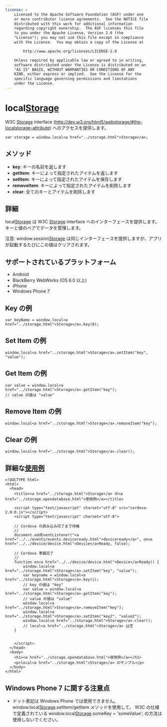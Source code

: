 ```yaml
---
license: >
    Licensed to the Apache Software Foundation (ASF) under one
    or more contributor license agreements.  See the NOTICE file
    distributed with this work for additional information
    regarding copyright ownership.  The ASF licenses this file
    to you under the Apache License, Version 2.0 (the
    "License"); you may not use this file except in compliance
    with the License.  You may obtain a copy of the License at

        http://www.apache.org/licenses/LICENSE-2.0

    Unless required by applicable law or agreed to in writing,
    software distributed under the License is distributed on an
    "AS IS" BASIS, WITHOUT WARRANTIES OR CONDITIONS OF ANY
    KIND, either express or implied.  See the License for the
    specific language governing permissions and limitations
    under the License.
---
```


local<a href="../storage.html">Storage</a>
===============

W3C <a href="../storage.html">Storage</a> interface (http://dev.w3.org/html5/webstorage/#the-localstorage-attribute) へのアクセスを提供します。

    var storage = window.local<a href="../storage.html">Storage</a>;

メソッド
-------

- __key__: キーの名前を返します
- __getItem__: キーによって指定されたアイテムを返します
- __setItem__: キーによって指定されたアイテムを保存します
- __removeItem__: キーによって指定されたアイテムを削除します
- __clear__: 全てのキーとアイテムを削除します

詳細
-----------

local<a href="../storage.html">Storage</a> は W3C <a href="../storage.html">Storage</a> interface へのインターフェースを提供します。キーと値のペアでデータを管理します。

注意: window.session<a href="../storage.html">Storage</a> は同じインターフェースを提供しますが、アプリが起動するたびにこの値はクリアされます。

サポートされているプラットフォーム
-------------------

- Android
- BlackBerry WebWorks (OS 6.0 以上)
- iPhone
- Windows Phone 7

Key の例
-------------

    var keyName = window.local<a href="../storage.html">Storage</a>.key(0);

Set Item の例
-------------

    window.local<a href="../storage.html">Storage</a>.setItem("key", "value");

Get Item の例
-------------

    var value = window.local<a href="../storage.html">Storage</a>.getItem("key");
    // value の値は "value"

Remove Item の例
-------------

    window.local<a href="../storage.html">Storage</a>.removeItem("key");

Clear の例
-------------

    window.local<a href="../storage.html">Storage</a>.clear();

詳細な<a href="../storage.opendatabase.html">使用例</a>
------------

    <!DOCTYPE html>
    <html>
      <head>
        <title><a href="../storage.html">Storage</a> の<a href="../storage.opendatabase.html">使用例</a></title>

        <script type="text/javascript" charset="utf-8" src="cordova-2.0.0.js"></script>
        <script type="text/javascript" charset="utf-8">

        // Cordova の読み込み完了まで待機
        //
        document.addEventListener("<a href="../../events/events.deviceready.html">deviceready</a>", on<a href="../../device/device.html">Device</a>Ready, false);

        // Cordova 準備完了
        //
        function on<a href="../../device/device.html">Device</a>Ready() {
            window.local<a href="../storage.html">Storage</a>.setItem("key", "value");
            var keyname = window.local<a href="../storage.html">Storage</a>.key(i);
            // key の値は "key"
            var value = window.local<a href="../storage.html">Storage</a>.getItem("key");
            // value の値は "value"
            window.local<a href="../storage.html">Storage</a>.removeItem("key");
            window.local<a href="../storage.html">Storage</a>.setItem("key2", "value2");
            window.local<a href="../storage.html">Storage</a>.clear();
            // local<a href="../storage.html">Storage</a> は空
        }


        </script>
      </head>
      <body>
        <h1><a href="../storage.opendatabase.html">使用例</a></h1>
        <p>local<a href="../storage.html">Storage</a> のサンプル</p>
      </body>
    </html>


Windows Phone 7 に関する注意点
-------------

- ドット表記は Windows Phone では使用できません。 window.local<a href="../storage.html">Storage</a>.setItem/getItem メソッドを使用して、 W3C の仕様で定義されている window.local<a href="../storage.html">Storage</a>.someKey = 'someValue'; の方法は使用しないでください。
